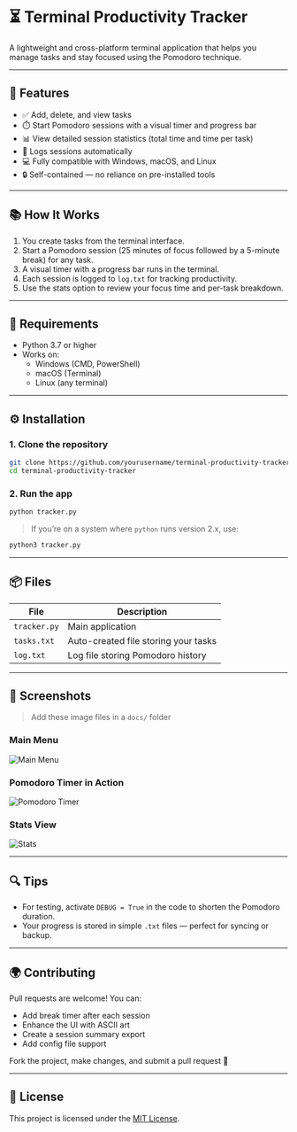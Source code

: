 
# ⏳ Terminal Productivity Tracker

A lightweight and cross-platform terminal application that helps you manage tasks and stay focused using the Pomodoro technique.

---

## 🚀 Features

- ✅ Add, delete, and view tasks
- ⏱️ Start Pomodoro sessions with a visual timer and progress bar
- 📊 View detailed session statistics (total time and time per task)
- 📝 Logs sessions automatically
- 💻 Fully compatible with Windows, macOS, and Linux
- 🔒 Self-contained — no reliance on pre-installed tools

---

## 📚 How It Works

1. You create tasks from the terminal interface.
2. Start a Pomodoro session (25 minutes of focus followed by a 5-minute break) for any task.
3. A visual timer with a progress bar runs in the terminal.
4. Each session is logged to `log.txt` for tracking productivity.
5. Use the stats option to review your focus time and per-task breakdown.

---

## 🧰 Requirements

- Python 3.7 or higher
- Works on:
  - Windows (CMD, PowerShell)
  - macOS (Terminal)
  - Linux (any terminal)

---

## ⚙️ Installation

### 1. Clone the repository

```bash
git clone https://github.com/yourusername/terminal-productivity-tracker.git
cd terminal-productivity-tracker
````

### 2. Run the app

```bash
python tracker.py
```

> If you’re on a system where `python` runs version 2.x, use:

```bash
python3 tracker.py
```

---

## 📦 Files

| File         | Description                          |
| ------------ | ------------------------------------ |
| `tracker.py` | Main application                     |
| `tasks.txt`  | Auto-created file storing your tasks |
| `log.txt`    | Log file storing Pomodoro history    |

---

## 📸 Screenshots

> Add these image files in a `docs/` folder

### Main Menu

![Main Menu](docs/screenshot-main.png)

### Pomodoro Timer in Action

![Pomodoro Timer](docs/screenshot-timer.png)

### Stats View

![Stats](docs/screenshot-stats.png)

---

## 🔍 Tips

* For testing, activate `DEBUG = True` in the code to shorten the Pomodoro duration.
* Your progress is stored in simple `.txt` files — perfect for syncing or backup.

---

## 🌍 Contributing

Pull requests are welcome! You can:

* Add break timer after each session
* Enhance the UI with ASCII art
* Create a session summary export
* Add config file support

Fork the project, make changes, and submit a pull request 🤝

---

## 🪪 License

This project is licensed under the [MIT License](LICENSE).

```
